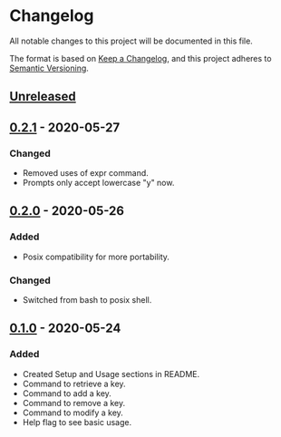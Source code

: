 # Changelog
All notable changes to this project will be documented in this file.

The format is based on [Keep a Changelog](https://keepachangelog.com/en/1.0.0/),
and this project adheres to [Semantic Versioning](https://semver.org/spec/v2.0.0.html).

## [Unreleased]

## [0.2.1] - 2020-05-27
### Changed
- Removed uses of expr command.
- Prompts only accept lowercase "y" now.

## [0.2.0] - 2020-05-26
### Added
- Posix compatibility for more portability.

### Changed
- Switched from bash to posix shell.

## [0.1.0] - 2020-05-24
### Added
- Created Setup and Usage sections in README.
- Command to retrieve a key.
- Command to add a key.
- Command to remove a key.
- Command to modify a key.
- Help flag to see basic usage.

[Unreleased]: https://github.com/adamtabrams/keys/compare/0.2.1...HEAD
[0.2.1]: https://github.com/adamtabrams/keys/compare/0.2.0...0.2.1
[0.2.0]: https://github.com/adamtabrams/keys/compare/0.1.0...0.2.0
[0.1.0]: https://github.com/adamtabrams/keys/releases/tag/0.1.0
